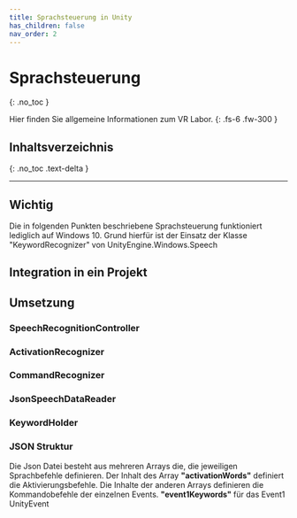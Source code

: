 ```yaml
---
title: Sprachsteuerung in Unity
has_children: false
nav_order: 2
---
```



# Sprachsteuerung
{: .no_toc }

Hier finden Sie allgemeine Informationen zum VR Labor.
{: .fs-6 .fw-300 }

## Inhaltsverzeichnis
{: .no_toc .text-delta }

---

## Wichtig
Die in folgenden Punkten beschriebene Sprachsteuerung funktioniert lediglich auf Windows 10. 
Grund hierfür ist der Einsatz der Klasse "KeywordRecognizer" von UnityEngine.Windows.Speech
## Integration in ein Projekt
## Umsetzung
### SpeechRecognitionController
### ActivationRecognizer
### CommandRecognizer
### JsonSpeechDataReader
### KeywordHolder
### JSON Struktur
Die Json Datei besteht aus mehreren Arrays die, die jeweiligen Sprachbefehle definieren. 
Der Inhalt des Array **"activationWords"** definiert die Aktivierungsbefehle.
Die Inhalte der anderen Arrays definieren die Kommandobefehle der einzelnen Events. **"event1Keywords"** für das Event1 UnityEvent
